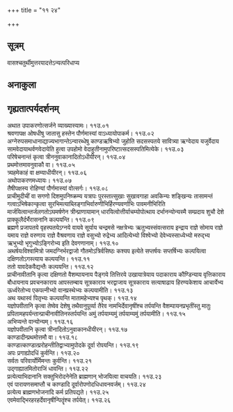 +++
title = "११ २४"

+++
## सूत्रम्
वासश्चतुर्थीमुत्तरयादत्तेऽन्यत्परिधाप्य
## अनाकुला

## गृह्यतात्पर्यदर्शनम्




अथात उपाकरणोत्सर्जने व्याख्यास्यामः। ११उ.०१  
श्रवणापक्ष ओषधीषु जातासु हस्तेन पौर्णमास्यां वाऽध्यायोपाकर्म। ११उ.०२  
अग्नेरुपसमाधानाद्याज्यभागान्तेऽन्वारब्धेषु काण्डऋषिभ्यो जुहोति सदसस्पतये सावित्र्या ऋग्वेदाय यजुर्वेदाय सामवेदायाथर्वणवेदायेति हुत्वा उपहोमो वेदाहुतीनामुपरिष्टात्सदसस्पतिमित्येके। ११उ.०३  
परिषेचनान्तं कृत्वा त्रीननुवाकानादितोऽधीयीरन्। ११उ.०४  
प्रथमोत्तमावनुवाकौ वा। ११उ.०५  
त्र्यहमेकाहं वा क्षम्याधीयीरन्। ११उ.०६  
अथोपाकरणमध्यायः। ११उ.०७  
तैषीपक्षस्य रोहिण्यां पौर्णमास्यां वोत्सर्गः। ११उ.०८  
प्राचीमुदीचीं वा सगणो दिशमुपनिष्क्रम्य यत्रापः पुरस्तात्सुखाः सुखावगाहा अवकिन्यः शङ्खिन्यः तासामन्तं गत्वाऽभिषेकान्कृत्वा सुरभिमत्याब्लिङ्गाभिर्वारुणीभिर्हिरण्यवर्णाभिः पावमनीभिरिति मार्जयित्वान्तर्जलगतोऽघमर्षणेन त्रीन्प्राणायामान् धारयित्वोत्तीर्याचम्योपोत्थाय दर्भानन्योन्यस्मै सम्प्रदाय शुचौ देशे प्राक्कूलैर्दर्भैरासनानि कल्पयन्ति। ११उ.०९  
ब्रह्मणे प्रजापतये वृहस्पतयेऽग्नये वायवे सूर्याय चन्द्रमसे नक्षत्रेभ्यः ऋतुभ्यस्संवत्सराय इन्द्राय राज्ञे सोमाय राज्ञे यमाय राज्ञे वरुणाय राज्ञे वैश्रवणाय राज्ञे वसुभ्यो रुद्रेभ्य आदित्येभ्यो विश्वेभ्यो देवेभ्यस्साध्येभ्यो मरुद्भ्य ऋभुभ्यो भृगुभ्योऽङ्गिरोभ्य इति देवगणानाम्। ११उ.१०  
अथर्षयःविश्वामित्रो जमदग्निर्भरद्वाजो गौतमोऽत्रिर्वसिष्ठः कश्यप इत्येते सप्तर्षयः सप्तर्षिभ्यः कल्पयित्वा दक्षिणतोऽगस्त्याय कल्पयन्ति। ११उ.११  
ततो यावदेकवैद्यन्तैः कल्पयन्ति। ११उ.१२  
प्राचीनावीतानि कृत्वा दक्षिणतो वैशम्पायनाय पैङ्गये तित्तिरये उखायात्रेयाय पदाकाराय कौण्डिन्याय वृत्तिकाराय बौधायनाय प्रवचनकाराय आपस्तम्बाय सूत्रकाराय भरद्वाजाय सूत्रकाराय सत्याषाढाय हिरण्यकेशाय आचार्येभ्य ऊर्ध्वरेतोभ्य एकपत्नीभ्यो वानप्रस्थेभ्यः कल्पयामीति। ११उ.१३  
अथ यथास्वं पितृभ्यः कल्पयन्ति मातामहेभ्यश्च पृथक्। ११उ.१४  
यज्ञोपवीतानि कृत्वा तेष्वेव देशेषु तथैवानुपूर्व्या तैरेव नामभिर्देवानृषींश्च तर्पयन्ति वैशम्पायनप्रभृतींस्तु मातुः प्रपितामहपर्यन्तान्प्राचीनावीतिनस्तर्पयन्ति अमुं तर्पयाम्यमुं तर्पयाम्यमुं तर्पयामीति। ११उ.१५  
अभिप्यन्ते वान्योन्यम्। ११उ.१६  
यज्ञोपवीतानि कृत्वा त्रीनादितोऽनुवाकानधीयीरन्। ११उ.१७  
काण्डादीन्प्रथमोत्तमौ वा। ११उ.१८  
काण्डात्काण्डात्प्ररोहन्तीतिद्वाभ्यामुपोदके दूर्वा रोपयन्ति। ११उ.१९  
अपः प्रगाह्योदधिं कुर्वन्ति। ११उ.२०  
सर्वतः परिवार्योर्मिमन्तः कुर्वन्ति। ११उ.२१  
उद्गाह्यातमितोराजिं धावन्ति। ११उ.२२  
प्रत्येत्याभिदानानि सक्तुभिरोदनेनेति ब्राह्मणान् भोजयित्वा वाचयति। ११उ.२३  
एवं पारायणसमाप्तौ च काण्डादि दूर्वारोपणोदधिधावनवर्जम्। ११उ.२४  
प्रत्येत्य ब्राह्मणभोजनादि कर्म प्रतिपद्यते। ११उ.२५  
एवमेवाद्भिरहरहर्देवानृषीन्पितॄंश्च तर्पयेत्। ११उ.२६  


